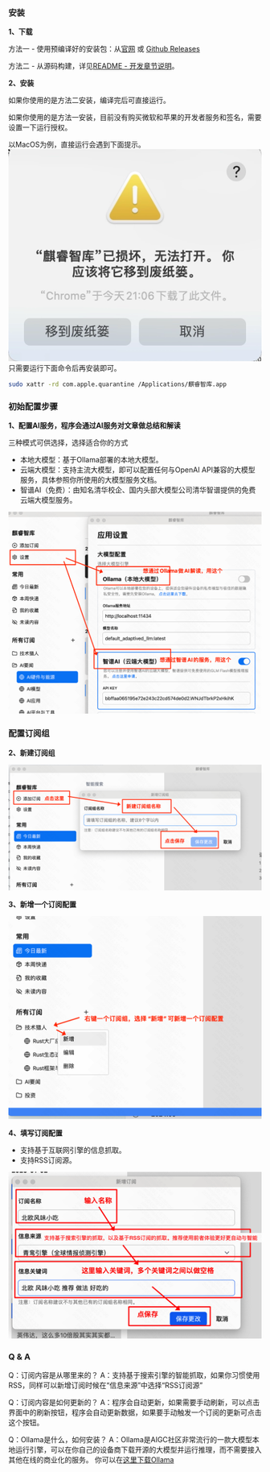 ### 安装
**1、下载**

方法一 - 使用预编译好的安装包：从[官网](https://aiqino.netlify.app) 或 [Github Releases](https://github.com/sopaco/saga-reader/releases)

方法二 - 从源码构建，详见[README - 开发章节说明](https://github.com/sopaco/saga-reader?tab=readme-ov-file#development)。

**2、安装**

如果你使用的是方法二安装，编译完后可直接运行。

如果你使用的是方法一安装，目前没有购买微软和苹果的开发者服务和签名，需要设置一下运行授权。

以MacOS为例，直接运行会遇到下面提示。
![](assets/how-to-use-install-uncertificate-zh.webp)
只需要运行下面命令后再安装即可。
``` sh
sudo xattr -rd com.apple.quarantine /Applications/麒睿智库.app
```


### 初始配置步骤

**1、配置AI服务，程序会通过AI服务对文章做总结和解读**

三种模式可供选择，选择适合你的方式
- 本地大模型：基于Ollama部署的本地大模型。
- 云端大模型：支持主流大模型，即可以配置任何与OpenAI API兼容的大模型服务，具体参照你所使用的大模型服务文档。
- 智谱AI（免费）：由知名清华校企、国内头部大模型公司清华智谱提供的免费云端大模型服务。

![](assets/how-to-use-settings-zh.png)

### 配置订阅组

**2、新建订阅组**

![](assets/how-to-use-add-feeds-package-zh.png)

**3、新增一个订阅配置**

![](assets/how-to-use-add-feed-zh.png)

**4、填写订阅配置**

+ 支持基于互联网引擎的信息抓取。
+ 支持RSS订阅源。

![](assets/how-to-use-edit-feed-zh.png)

### Q & A
Q：订阅内容是从哪里来的？
A：支持基于搜索引擎的智能抓取，如果你习惯使用RSS，同样可以新增订阅时候在“信息来源”中选择“RSS订阅源”

Q：订阅内容是如何更新的？
A：程序会自动更新，如果需要手动刷新，可以点击界面中的刷新按钮，程序会自动更新数据，如果要手动触发一个订阅的更新可点击这个按钮。

Q：Ollama是什么，如何安装？
A：Ollama是AIGC社区非常流行的一款大模型本地运行引擎，可以在你自己的设备商下载开源的大模型并运行推理，而不需要接入其他在线的商业化的服务。 你可以在[这里下载Ollama](https://ollama.com/download)